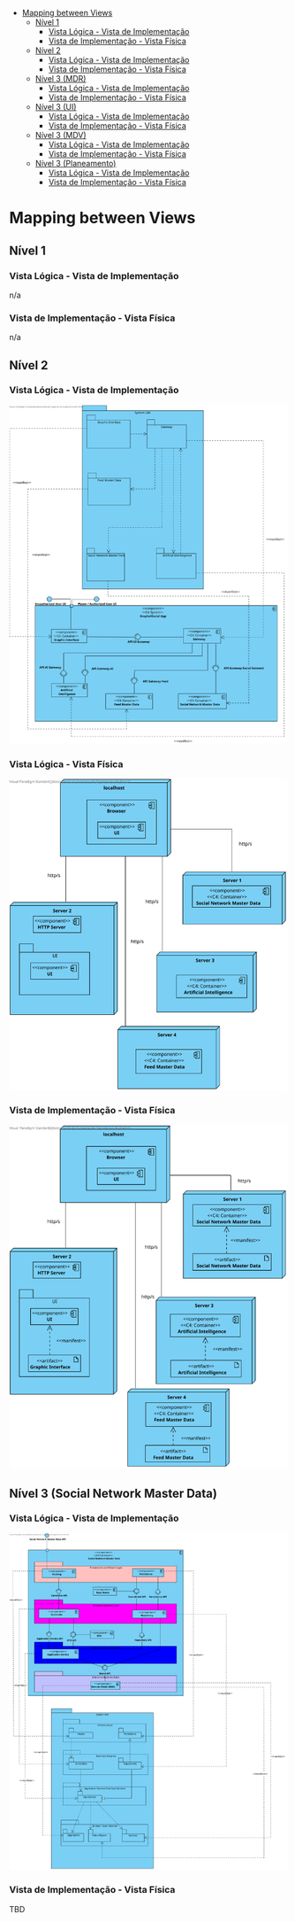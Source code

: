 - [Mapping between Views](#mapping-between-views)
	- [Nível 1](#nível-1)
		- [Vista Lógica - Vista de Implementação](#vista-lógica---vista-de-implementação)
		- [Vista de Implementação - Vista Física](#vista-de-implementação---vista-física)
	- [Nível 2](#nível-2)
		- [Vista Lógica - Vista de Implementação](#vista-lógica---vista-de-implementação-1)
		- [Vista de Implementação - Vista Física](#vista-de-implementação---vista-física-1)
	- [Nível 3 (MDR)](#nível-3-mdr)
		- [Vista Lógica - Vista de Implementação](#vista-lógica---vista-de-implementação-2)
		- [Vista de Implementação - Vista Física](#vista-de-implementação---vista-física-2)
	- [Nível 3 (UI)](#nível-3-ui)
		- [Vista Lógica - Vista de Implementação](#vista-lógica---vista-de-implementação-3)
		- [Vista de Implementação - Vista Física](#vista-de-implementação---vista-física-3)
	- [Nível 3 (MDV)](#nível-3-mdv)
		- [Vista Lógica - Vista de Implementação](#vista-lógica---vista-de-implementação-4)
		- [Vista de Implementação - Vista Física](#vista-de-implementação---vista-física-4)
	- [Nível 3 (Planeamento)](#nível-3-planeamento)
		- [Vista Lógica - Vista de Implementação](#vista-lógica---vista-de-implementação-5)
		- [Vista de Implementação - Vista Física](#vista-de-implementação---vista-física-5)

# Mapping between Views


## Nível 1
### Vista Lógica - Vista de Implementação

n/a

### Vista de Implementação - Vista Física

n/a

## Nível 2
### Vista Lógica - Vista de Implementação
![N2-VLxVI](views/n2/N2_VLxVI.svg)

### Vista Lógica - Vista Física
![N2-VL+VF](views/n2/N2_VL+VF.svg)

### Vista de Implementação - Vista Física
![N2-VI+VF](views/n2/N2_VI+VF.svg)

## Nível 3 (Social Network Master Data)
### Vista Lógica - Vista de Implementação
![N3-VLxVI](views/n3/N3_VLxVI.svg)


### Vista de Implementação - Vista Física
TBD


